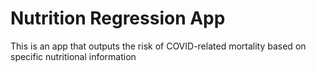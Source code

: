 # Nutrition Regression App

This is an app that outputs the risk of COVID-related mortality based on specific nutritional information
